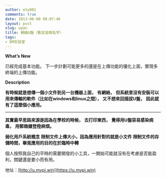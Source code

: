 ```yaml
---
author: ety001
comments: true
date: 2013-06-08 08:07:46
layout: post
slug: upan
title: 網絡U盤（暫定這個名字）
tags:
- DM实验室
---
```


**What’s New**

已經完成基本功能。
下一步計劃可能更多的還是在上傳功能的優化上面，實現多終端的上傳功能。

**Description**

**有時候就是想傳一個小文件到另一台機器上面，**
**有網絡，**
**但系統里沒有安裝可以用來傳輸的軟件（比如在windows和linux之間），**
**又不想來回插拔U盤，**
**因此就有了這麼個小應用。**

* * *

**其實最早思路來源是因為在學校的時候，**
**去打印東西，**
**覺得用U盤容易感染病毒，**
**用郵箱嫌登陸麻煩。**

**弱化用戶系統概念**
**限制文件上傳大小，因為應用針對的就是小文件**
**限制文件的存儲時間，畢竟應用的目的在於臨時中轉**

個人按照我自己的平時的需要開發的小工具，一開始可能就沒有在考慮是否能盈利，關鍵還是要小而有用。

地址：[http://u.mypi.win](https://u.mypi.win)
